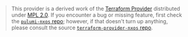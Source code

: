 > This provider is a derived work of the [Terraform Provider](https://github.com/CiscoDevNet/terraform-provider-nxos)
> distributed under [MPL 2.0](https://www.mozilla.org/en-US/MPL/2.0/). If you encounter a bug or missing feature,
> first check the [`pulumi-nxos` repo](https://github.com/lbrlabs/pulumi-nxos/issues); however, if that doesn't turn up anything,
> please consult the source [`terraform-provider-nxos` repo](https://github.com/CiscoDevNet/terraform-provider-nxos/issues).